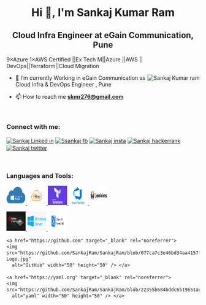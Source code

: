 <!--****************************PROFILE********************************************-->
<h1 align="center">Hi 👋, I'm Sankaj Kumar Ram</h1>
<h2 align="center">Cloud Infra Engineer  at eGain Communication, Pune </h2

<h2 align="center">9×Azure 1×AWS Certified ||Ex Tech M||Azure ||AWS || DevOps||Terraform||Cloud Migration </h2>


<p><img align="right" src="https://github.com/Adam-pw/Adam-pw/blob/main/animation_500_kxa883sd.gif" alt="Sankaj Kumar ram" /></p>

<!-- *******************************DESCRIPTIONS *************************************-->
- 🌱 I’m currently Working in eGain Communication as Cloud infra & DevOps Engineer , Pune

- 📫 How to reach me **skmr276@gmail.com**

<!-- **************************SOCIAL MEDIA PLATFORM ********************************* -->
<!--
br>

<h3 align="left">Connect with me:</h3>
<p align="left">
  <a href="https://www.linkedin.com/in/sankaj-kumar-ram-bb32a912a/" target="blank"><img align="center"
      src="https://raw.githubusercontent.com/rahuldkjain/github-profile-readme-generator/master/src/images/icons/Social/linked-in-alt.svg"
      alt="Sankaj Linked in" height="30" width="40" /></a> 
  <a href="https://www.facebook.com/sankaj.ram.9" target="blank"><img align="center"
      src="https://raw.githubusercontent.com/rahuldkjain/github-profile-readme-generator/master/src/images/icons/Social/facebook.svg"
      alt="Sankaj FB" height="30" width="40" /></a> 
  <a href="https://www.instagram.com/sankaj_/" target="blank"><img align="center"
      src="https://raw.githubusercontent.com/rahuldkjain/github-profile-readme-generator/master/src/images/icons/Social/instagram.svg"
      alt="Sankaj Instagram" height="30" width="40" /></a> 

 <a href="hhttps://www.hackerrank.com/skmr276" target="blank"><img align="center"
      src="https://raw.githubusercontent.com/rahuldkjain/github-profile-readme-generator/master/src/images/icons/Social/hackerrank.svg"
      alt="Sankaj hackerrank" height="30" width="40" /></a> 

 <a href="https://twitter.com/Sankajkumar" target="blank"><img align="center"
      src="https://raw.githubusercontent.com/rahuldkjain/github-profile-readme-generator/master/src/images/icons/Social/twitter.svg"
      alt="Sankaj Twitter" height="30" width="40" /></a> 
</p>

<br>

-->
<br>

<h3 align="left">Connect with me:</h3>
<p align="left">
  <a href="https://www.linkedin.com/in/sankaj-kumar-ram-bb32a912a/" target="blank"><img align="center"
      src="https://raw.githubusercontent.com/rahuldkjain/github-profile-readme-generator/master/src/images/icons/Social/linked-in-alt.svg"
      alt="Sankaj Linked in" height="30" width="40" /></a> 
  <a href="https://www.facebook.com/sankaj.ram.9" target="blank"><img align="center"
      src="https://raw.githubusercontent.com/rahuldkjain/github-profile-readme-generator/master/src/images/icons/Social/facebook.svg"
      alt="Ssankaj fb" height="30" width="40" /></a> 
  <a href="https://www.instagram.com/sankaj_/" target="blank"><img align="center"
      src="https://raw.githubusercontent.com/rahuldkjain/github-profile-readme-generator/master/src/images/icons/Social/instagram.svg"
      alt="Sankaj insta" height="30" width="40" /></a> 
  <a href="https://www.hackerrank.com/skmr276" target="blank"><img align="center"
      src="https://raw.githubusercontent.com/rahuldkjain/github-profile-readme-generator/master/src/images/icons/Social/hackerrank.svg"
      alt="Sankaj hackerrank" height="30" width="40" /></a> 
 <a href="https://twitter.com/Sankajkumar" target="blank"><img align="center"
      src="https://raw.githubusercontent.com/rahuldkjain/github-profile-readme-generator/master/src/images/icons/Social/twitter.svg"
      alt="Sankaj twitter" height="30" width="40" /></a> 
</p>

<br>


<!--******************************TOOL & PROGRAMMING LANGUAGE*******************************-->

<h3 align="left">Languages and Tools:</h3>
<p align="left">
  <a href="https://portal.azure.com" target="_blank" rel="noreferrer"> 
    <img src="https://github.com/SankajRam/SankajRam/blob/2e125575a2fea97ffc069913b88bffe896a63792/Images/logo/download.png"
      alt="Azure" width="50" height="50" /> </a>
  
  <a href="https://aws.amazon.com" target="_blank" rel="noreferrer">
    <img src="https://github.com/SankajRam/SankajRam/blob/0881056307258fe9bb866cad60ca1c6387b75777/Images/logo/aws-logo.png"
      alt="AWS" width="50" height="50" /> </a> 
  
  <a href="https://www.terraform.io" target="_blank" rel="noreferrer">
    <img src="https://github.com/SankajRam/SankajRam/blob/9a072f2981e3d922a584582b559f34cc645aebec/Images/logo/Terraform.png"
      alt="terraform" width="50" height="50" /> </a> 
  
  <a href="https://www.dev.azure.com" target="_blank" rel="noreferrer">
    <img src="https://github.com/SankajRam/SankajRam/blob/9a072f2981e3d922a584582b559f34cc645aebec/Images/logo/azure%20devops.png"
      alt="azure devops" width="50" height="50" /> </a> 
  
   <a href="https://https://www.jenkins.io" target="_blank" rel="noreferrer">
    <img src="https://github.com/SankajRam/SankajRam/blob/f11d339b3327efa078ca72eb04bd78ca8cfb029c/Images/logo/jenkins.png"
      alt="Jenkins" width="50" height="50" /> </a> 
  
  </p>
  
  <p align="left">
  
  <a href="https://www.redhat.com" target="_blank" rel="noreferrer">
    <img src="https://github.com/SankajRam/SankajRam/blob/f28464f89139192543dd9c80755a16c56f10edcc/Images/logo/SP_RHEL1_3x.png"
      alt="Linux" width="50" height="50" /> </a> 
  
  <a href="https://www.microsoft.com/" target="_blank" rel="noreferrer">
    <img src="https://github.com/SankajRam/SankajRam/blob/f11d339b3327efa078ca72eb04bd78ca8cfb029c/Images/logo/window%20server.png"
      alt="Windows" width="50" height="50" /> </a> 
  
  <a href="https://docs.microsoft.com/en-us/powershell/" target="_blank" rel="noreferrer">
    <img src="https://github.com/SankajRam/SankajRam/blob/f11d339b3327efa078ca72eb04bd78ca8cfb029c/Images/logo/Powershell-335x150.png"
      alt="Powershell" width="50" height="50" /> </a> 
  
    <a href="https://github.com" target="_blank" rel="noreferrer">
    <img src="https://github.com/SankajRam/SankajRam/blob/077ca7c3e46bd34aa4157f0e0711a01e7a64ece6/Images/logo/Git-Logo.jpg"
      alt="GitHub" width="50" height="50" /> </a> 
  
    <a href="https://yaml.org" target="_blank" rel="noreferrer">
    <img src="https://github.com/SankajRam/SankajRam/blob/22355b684bddc6519651aefd2b2d73e6576da1b1/Images/logo/yaml.png"
      alt="yaml" width="50" height="50" /> </a> 
 
  </p>
<br>
